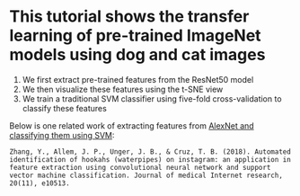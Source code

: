 # This tutorial shows the transfer learning of pre-trained ImageNet models using dog and cat images
1. We first extract pre-trained features from the ResNet50 model
2. We then visualize these features using the t-SNE view
3. We train a traditional SVM classifier using five-fold cross-validation to classify these features


Below is one related work of extracting features from [AlexNet and classifying them using SVM](https://github.com/heaventian93/HookahImages):


`
Zhang, Y., Allem, J. P., Unger, J. B., & Cruz, T. B. (2018). Automated identification of hookahs (waterpipes) on instagram: an application in feature extraction using convolutional neural network and support vector machine classification. Journal of medical Internet research, 20(11), e10513.
`

